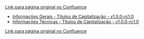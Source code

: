 [Link para página original no Confluence](https://openfinancebrasil.atlassian.net/wiki/spaces/OF/pages/17368657)

- [Informações Gerais - Títulos de Capitalização - v1.0.0-rc1.0](../../../../../../../OF/Open%20Finance%20Brasil/Especifica%c3%a7%c3%b5es%20de%20APIs/Dados%20Abertos%20-%20DA/[DA]%20API%20-%20T%c3%adtulos%20de%20Capitaliza%c3%a7%c3%a3o/Hist%c3%b3rico%20de%20Especifica%c3%a7%c3%b5es%20-%20T%c3%adtulos%20de%20Capitaliza%c3%a7%c3%a3o/v1.0.0-rc1.0%20-%20T%c3%adtulos%20de%20Capitaliza%c3%a7%c3%a3o/Informa%c3%a7%c3%b5es%20Gerais%20-%20T%c3%adtulos%20de%20Capitaliza%c3%a7%c3%a3o%20-%20v1.0.0-rc1.0)
- [Informações Técnicas - Títulos de Capitalização - v1.0.0-rc1.0](../../../../../../../OF/Open%20Finance%20Brasil/Especifica%c3%a7%c3%b5es%20de%20APIs/Dados%20Abertos%20-%20DA/[DA]%20API%20-%20T%c3%adtulos%20de%20Capitaliza%c3%a7%c3%a3o/Hist%c3%b3rico%20de%20Especifica%c3%a7%c3%b5es%20-%20T%c3%adtulos%20de%20Capitaliza%c3%a7%c3%a3o/v1.0.0-rc1.0%20-%20T%c3%adtulos%20de%20Capitaliza%c3%a7%c3%a3o/Informa%c3%a7%c3%b5es%20T%c3%a9cnicas%20-%20T%c3%adtulos%20de%20Capitaliza%c3%a7%c3%a3o%20-%20v1.0.0-rc1.0)

[Link para página original no Confluence](https://openfinancebrasil.atlassian.net/wiki/spaces/OF/pages/17368657)
